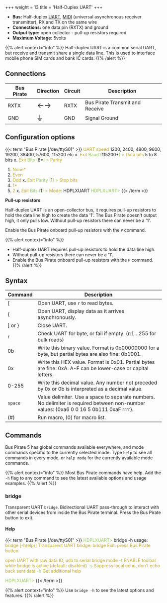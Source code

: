+++
weight = 13
title = 'Half-Duplex UART'
+++

-   **Bus:** Half-duplex [UART](http://en.wikipedia.org/wiki/Serial_uart),
    [MIDI](http://en.wikipedia.org/wiki/Musical_Instrument_Digital_Interface)
    (universal asynchronous receiver transmitter), RX and TX on the same wire
-   **Connections:** one data pin (RXTX) and ground
-   **Output type:** open collector - pull-up resistors required
-   **Maximum Voltage:** 5volts

{{% alert context="info" %}}
Half-duplex UART is a common serial UART, but receive and transmit share a single data line. This is used to interface mobile phone SIM cards and bank IC cards.
{{% /alert %}}


## Connections
| Bus Pirate | Direction                     | Circuit | Description   |
|------------|--------------------------|---------|---------------|
| RXTX       | <font size="+2">←→</font> | RXTX    | Bus Pirate Transmit and Receive   |
| GND        | <font size="+2">⏚</font> | GND     | Signal Ground |

## Configuration options

{{< term "Bus Pirate [/dev/ttyS0]" >}}
<span style="color:#bfa530">UART speed</span>
 1200, 2400, 4800, 9600, 19200, 38400, 57600, 115200 etc
 x. <span style="color:#bfa530">Exit</span>
<span style="color:#96cb59">Baud (</span>115200*<span style="color:#96cb59">) ></span> 
<span style="color:#bfa530">Data bits</span>
 5 to 8 bits
 x. <span style="color:#bfa530">Exit</span>
<span style="color:#96cb59">Bits (</span>8*<span style="color:#96cb59">) ></span> 
<span style="color:#bfa530">Parity</span>
 1. <span style="color:#bfa530">None*</span>
 2. <span style="color:#bfa530">Even</span>
 3. <span style="color:#bfa530">Odd</span>
 x. <span style="color:#bfa530">Exit</span>
<span style="color:#96cb59">Parity (</span>1<span style="color:#96cb59">) ></span> 
<span style="color:#bfa530">Stop bits</span>
 1. <span style="color:#bfa530">1*</span>
 2. <span style="color:#bfa530">2</span>
 x. <span style="color:#bfa530">Exit</span>
<span style="color:#96cb59">Bits (</span>1<span style="color:#96cb59">) ></span> 
<span style="color:#bfa530">Mode:</span> HDPLXUART
<span style="color:#96cb59">HDPLXUART></span> 
{{< /term >}}

**Pull-up resistors**

Half-duplex UART is an open-collector bus, it requires pull-up resistors to hold the data line high to create the data '1'. The Bus Pirate doesn't
output high, it only pulls low. Without pull-up resistors there can
never be a '1'. 

Enable the Bus Pirate onboard pull-up resistors with the ```P``` command.

{{% alert context="info" %}}
- Half-duplex UART requires pull-up resistors to hold the data line high.
- Without pull-up resistors there can never be a '1'. 
- Enable the Bus Pirate onboard pull-up resistors with the ```P``` command.
{{% /alert %}}

## Syntax

|Command| Description  |
|---------|-------|
| [      | Open UART, use ```r``` to read bytes. |
| \{       | Open UART, display data as it arrives asynchronously. |
| \] or } | Close UART.  |
| r       | Check UART for byte, or fail if empty. (r:1…255 for bulk reads) |
| 0b      | Write this binary value. Format is 0b00000000 for a byte, but partial bytes are also fine: 0b1001.|
| 0x      | Write this HEX value. Format is 0x01. Partial bytes are fine: 0xA. A-F can be lower-case or capital letters. |
| 0-255   | Write this decimal value. Any number not preceded by 0x or 0b is interpreted as a decimal value. |
| ```space```| Value delimiter. Use a space to separate numbers. No delimiter is required between non-number values: \{0xa6 0 0 16 5 0b111 0xaF rrrr}. |
| \(#\)   | Run macro, (0) for macro list. |


## Commands

Bus Pirate 5 has global commands available everywhere, and mode commands specific to the currently selected mode. Type ```help``` to see all commands in every mode, or ```help mode``` for the currently available mode commands.

{{% alert context="info" %}}
Most Bus Pirate commands have help. Add the ```-h``` flag to any command to see the latest available options and usage examples. 
{{% /alert %}}

### bridge

Transparent UART ```bridge```. Bidirectional UART pass-through to interact with other serial devices from inside the Bus Pirate terminal. Press the Bus Pirate button to exit.

#### Help

{{< term "Bus Pirate [/dev/ttyS0]" >}}
<span style="color:#96cb59">HDPLXUART></span> bridge -h
usage:
<span style="color:#bfa530">bridge	[-h(elp)]</span>
<span style="color:#bfa530">Transparent UART bridge: bridge</span>
<span style="color:#bfa530">Exit: press Bus Pirate button</span>

<span style="color:#bfa530">open UART with raw data IO, usb to serial bridge mode</span>
<span style="color:#96cb59">-t</span>	<span style="color:#bfa530">ENABLE toolbar while bridge is active (default: disabled)</span>
<span style="color:#96cb59">-s</span>	<span style="color:#bfa530">Suppress local echo, don't echo back sent data</span>
<span style="color:#96cb59">-h</span>	<span style="color:#bfa530">Get additional help</span>

<span style="color:#96cb59">HDPLXUART></span> 
{{< /term >}} 
 

{{% alert context="info" %}}
Use ```bridge -h``` to see the latest options and features.
{{% /alert %}}






